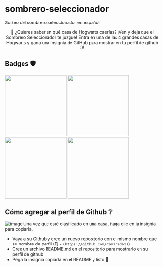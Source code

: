 # sombrero-seleccionador
Sorteo del sombrero seleccionador en español

<p align="center">
🧹 ¿Quieres saber en qué casa de Hogwarts caerías? ¡Ven y deja que el Sombrero Seleccionador te juzgue! Entra en una de las 4 grandes casas de Hogwarts y gana una insignia de GitHub para mostrar en tu perfil de github :)!
</p>

## Badges 🛡️

<img src="https://i.imgur.com/KTKAh5q.gif" width="200px"></img>
<img src="https://i.imgur.com/tUT9HkX.gif" width="200px"></img>
<img src="https://i.imgur.com/k1m4uZH.gif" width="200px"></img>
<img src="https://i.imgur.com/UuimZnK.gif" width="200px"></img>

## Cómo agregar al perfil de Github ❔

![image](https://user-images.githubusercontent.com/36433104/142668271-5c9568a7-ff01-4b92-aea8-c2da13804200.png)
Una vez que esté clasificado en una casa, haga clic en la insignia para copiarla.

- Vaya a su Github y cree un nuevo repositorio con el mismo nombre que su nombre de perfil (Ej - ```(https://github.com/Camaradaz)```)
- Cree un archivo README.md en el repositorio para mostrarlo en su perfil de github
- Pega la insignia copiada en el README y listo 🎊


